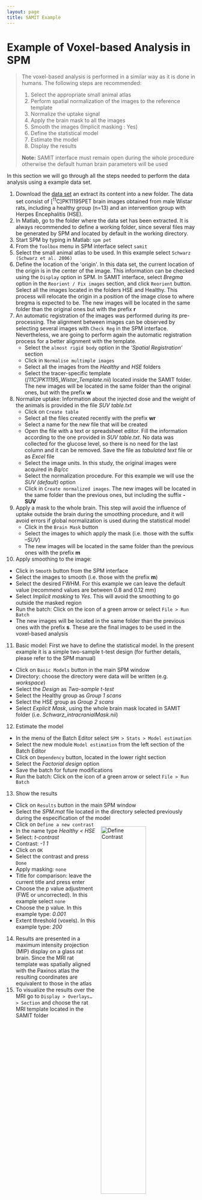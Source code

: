 ```yaml
---
layout: page
title: SAMIT Example
---
```

# Example of Voxel-based Analysis in SPM

>The voxel-based analysis is performed in a similar way as it is done in humans. The following steps are recommended:
>
>1. Select the appropriate small animal atlas
>2. Perform spatial normalization of the images to the reference template
>3. Normalize the uptake signal
>4. Apply the brain mask to all the images
>5. Smooth the images (Implicit masking : Yes)
>6. Define the statistical model
>7. Estimate the model
>8. Display the results
>
>**Note:** SAMIT interface must remain open during the whole procedure otherwise the default human brain parameters will be used

In this section we will go through all the steps needed to perform the data analysis using a example data set.

1. Download the [data set](https://drive.google.com/open?id=0B9ei-7yWXBUBa0VjdVZHcUxwWms) an extract its content into a new folder. The data set consist of [<sup>11</sup>C]PK11195PET brain images obtained from male Wistar rats, including a healthy group (n=13) and an intervention group with Herpes Encephalitis (HSE).
2. In Matlab, go to the folder where the data set has been extracted. It is always recommended to define a working folder, since several files may be generated by SPM and located by default in the working directory.
3. Start SPM by typing in Matlab: `spm pet`
4. From the `Toolbox` menu in SPM interface select `samit`
5. Select the small animal atlas to be used. In this example select `Schwarz (Schwarz et al. 2006)`
6. Define the location of the 'origin'. In this data set, the current location of the origin is in the center of the image. This information can be checked using the `Display` option in SPM. In SAMIT interface, select *Bregma* option in the `Reorient / Fix images` section, and click `Reorient` button. Select all the images located in the folders HSE and Healthy.
This process will relocate the origin in a position of the image close to where bregma is expected to be. The new images will be located in the same folder than the original ones but with the prefix **r**
7. An automatic registration of the images was performed during its pre-processing. The alignment between images can be observed by selecting several images with `Check Reg` in the SPM interface. Nevertheless, we are going to perform again the automatic registration process for a better alignment with the template.
   - Select the `almost rigid body` option in the *‘Spatial Registration’* section
   - Click in `Normalise multimple images`
   - Select all the images from the *Healthy* and *HSE* folders
   - Select the tracer-specific template (*[11C]PK11195_Wistar_Template.nii*) located inside the SAMIT folder. The new images will be located in the same folder than the original ones, but with the prefix **w**
8. Normalize uptake: Information about the injected dose and the weight of the animals is provided in the file *SUV table.txt*
   - Click on `Create table`
   - Select all the files created recently with the prefix **wr**
   - Select a name for the new file that will be created
   - Open the file with a text or spreadsheet editor. Fill the information according to the one provided in *SUV table.txt*. No data was collected for the glucose level, so there is no need for the last column and it can be removed. Save the file as *tabulated text* file or as *Excel* file
   - Select the image units. In this study, the original images were acquired in *Bq/cc*
   - Select the normalization procedure. For this example we will use the *SUV (default)* option
   - Click in `Create normalized images`. The new images will be located in the same folder than the previous ones, but including the suffix **-SUV**
9. Apply a mask to the whole brain. This step will avoid the influence of uptake outside the brain during the smoothing procedure, and it will avoid errors if global normalization is used during the statistical model
   - Click in the `Brain Mask` button
   - Select the images to which apply the mask (i.e. those with the suffix *–SUV*)
   - The new images will be located in the same folder than the previous ones with the prefix **m**
10. Apply smoothing to the image:
   - Click in `Smooth` button from the SPM interface
   - Select the images to smooth (i.e. those with the prefix **m**)
   - Select the desired FWHM. For this example we can leave the default value (recommend values are between 0.8 and 0.12 mm)
   - Select *Implicit masking* to *Yes*. This will avoid the smoothing to go outside the masked region
   - Run the batch: Click on the icon of a green arrow or select `File > Run Batch`
   - The new images will be located in the same folder than the previous ones with the prefix **s**. These are the final images to be used in the voxel-based analysis
11. Basic model: First we have to define the statistical model. In the present example it is a simple two-sample t-test design (for further details, please refer to the SPM manual)
   - Click on `Basic Models` button in the main SPM window
   - Directory: choose the directory were data will be written (e.g. *workspace*)
   - Select the *Design* as *Two-sample t-test*
   - Select the Healthy group as *Group 1 scans*
   - Select the HSE group as *Group 2 scans*
   - Select *Explicit Mask*, using the whole brain mask located in SAMIT folder (i.e. *Schwarz_intracranialMask.nii*)
12. Estimate the model
   - In the menu of the Batch Editor select `SPM > Stats > Model estimation`
   - Select the new module `Model estimation` from the left section of the Batch Editor
   - Click on `Dependency` button, located in the lower right section
   - Select the *Factorial design* option
   - Save the batch for future modifications
   - Run the batch: Click on the icon of a green arrow or select `File > Run Batch`
13. Show the results
   - Click on `Results` button in the main SPM window
   - Select the *SPM.mat* file located in the directory selected previously during the especification of the model
   - Click on `Define a new contrast` <img src="{{ site.baseurl }}/images/spm_contrast_manager.png" alt="Define Contrast" style="float:right;border:1em;width:50%;margin:1em">
   - In the name type *Healthy &lt; HSE*
   - Select: *t-contrast*
   - Contrast: *-1 1*
   - Click on `OK`
   - Select the contrast and press `Done`
   - Apply masking: `none`
   - Title for comparison: leave the current title and press enter
   - Choose the p value adjustment (FWE or uncorrected). In this example select `none`
   - Choose the p value. In this example type: *0.001*
   - Extent threshold (voxels). In this example type: *200*
14. Results are presented in a maximum intensity projection (MIP) display on a glass rat brain. Since the MRI rat template was spatially aligned with the Paxinos atlas the resulting coordinates are equivalent to those in the atlas
15. To visualize the results over the MRI  go to `Display > Overlays… > Section` and choose the rat MRI template located in the SAMIT folder
  
<img src="{{ site.baseurl }}/images/samit_results1.png" alt="SPM Results: Table" style="width:50%;float:left">

<img src="{{ site.baseurl }}/images/samit_results2.png" alt="SPM Results:Overlay MRI" style="width:50%;float:right">
